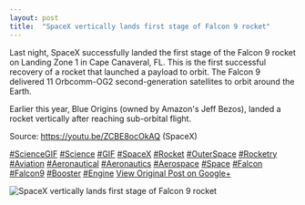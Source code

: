 ```yaml
---
layout: post
title:  "SpaceX vertically lands first stage of Falcon 9 rocket"
---
```


Last night, SpaceX successfully landed the first stage of the Falcon 9 rocket on Landing Zone 1 in Cape Canaveral, FL. This is the first successful recovery of a rocket that launched a payload to orbit. The Falcon 9 delivered 11 Orbcomm-OG2 second-generation satellites to orbit around the Earth.  
  
Earlier this year, Blue Origins (owned by Amazon's Jeff Bezos), landed a rocket vertically after reaching sub-orbital flight.  
  
Source: <https://youtu.be/ZCBE8ocOkAQ> (SpaceX)  
  
[#ScienceGIF](https://plus.google.com/s/%23ScienceGIF/posts) [#Science](https://plus.google.com/s/%23Science/posts) [#GIF](https://plus.google.com/s/%23GIF/posts) [#SpaceX](https://plus.google.com/s/%23SpaceX/posts) [#Rocket](https://plus.google.com/s/%23Rocket/posts) [#OuterSpace](https://plus.google.com/s/%23OuterSpace/posts) [#Rocketry](https://plus.google.com/s/%23Rocketry/posts) [#Aviation](https://plus.google.com/s/%23Aviation/posts) [#Aeronautical](https://plus.google.com/s/%23Aeronautical/posts) [#Aeronautics](https://plus.google.com/s/%23Aeronautics/posts) [#Aerospace](https://plus.google.com/s/%23Aerospace/posts) [#Space](https://plus.google.com/s/%23Space/posts) [#Falcon](https://plus.google.com/s/%23Falcon/posts) [#Falcon9](https://plus.google.com/s/%23Falcon9/posts) [#Booster](https://plus.google.com/s/%23Booster/posts) [#Engine](https://plus.google.com/s/%23Engine/posts)﻿
[View Original Post on Google+](https://plus.google.com/+ColinSullender/posts/eGtrGWpyPqm)

![SpaceX vertically lands first stage of Falcon 9 rocket](/assets/img/2015-12-22-SpaceX-vertically-lands-first-stage-of-Falcon-9-rocket.gif)
